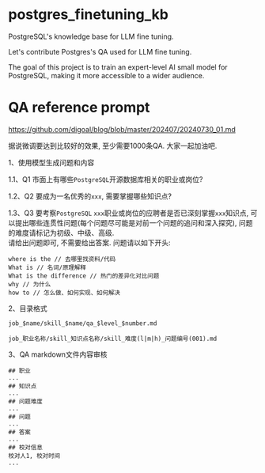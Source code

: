 # postgres_finetuning_kb
PostgreSQL's knowledge base for LLM fine tuning.  
   
Let's contribute Postgres's QA used for LLM fine tuning.  
  
The goal of this project is to train an expert-level AI small model for PostgreSQL, making it more accessible to a wider audience.  
  
# QA reference prompt
https://github.com/digoal/blog/blob/master/202407/20240730_01.md  

据说微调要达到比较好的效果, 至少需要1000条QA. 大家一起加油吧.  
  
1、使用模型生成问题和内容  
  
1\.1、Q1 市面上有哪些`PostgreSQL`开源数据库相关的职业或岗位?  
  
1\.2、Q2 要成为一名优秀的`xxx`, 需要掌握哪些知识点?   
  
1\.3、Q3 要考察`PostgreSQL` `xxx`职业或岗位的应聘者是否已深刻掌握`xxx`知识点, 可以提出哪些连贯性问题(每个问题尽可能是对前一个问题的追问和深入探究), 问题的难度请标记为初级、中级、高级.   
请给出问题即可, 不需要给出答案. 问题请以如下开头:   
```  
where is the // 去哪里找资料/代码  
What is // 名词/原理解释  
What is the difference // 热门的差异化对比问题  
why // 为什么  
how to // 怎么做、如何实现、如何解决  
```  
  
2、目录格式  
  
```  
job_$name/skill_$name/qa_$level_$number.md    
    
job_职业名称/skill_知识点名称/skill_难度(l|m|h)_问题编号(001).md    
```  
  
  
3、QA markdown文件内容审核  
  
```  
## 职业    
...    
## 知识点    
...    
## 问题难度    
...    
## 问题    
...    
## 答案    
...    
## 校对信息    
校对人1, 校对时间    
...    
```  
  


  
